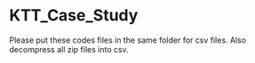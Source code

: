 # KTT_Case_Study
Please put these codes files in the same folder for csv files. Also decompress all zip files into csv.
